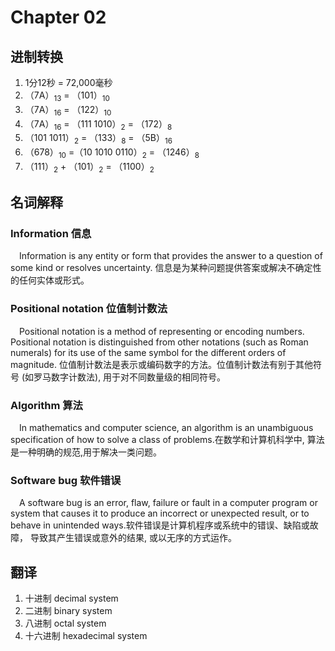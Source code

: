 # Chapter 02
## 进制转换

1.	1分12秒 = 72,000毫秒
2.	（7A）<sub>13</sub> = （101）<sub>10</sub>
3.	（7A）<sub>16</sub> = （122）<sub>10</sub>
4.	（7A）<sub>16</sub> = （111 1010）<sub>2</sub> = （172）<sub>8</sub>
5.	（101 1011）<sub>2</sub> = （133）<sub>8</sub> = （5B）<sub>16</sub>
6.	（678）<sub>10</sub> =（10 1010 0110）<sub>2</sub> = （1246）<sub>8</sub>
7.	（111）<sub>2</sub> + （101）<sub>2</sub> = （1100）<sub>2</sub>

## 名词解释

### Information 信息

&emsp;Information is any entity or form that provides the answer to a question of some kind or resolves uncertainty. 
信息是为某种问题提供答案或解决不确定性的任何实体或形式。

### Positional notation 位值制计数法

&emsp;Positional notation is a method of representing or encoding numbers. Positional notation is distinguished from other notations (such as Roman numerals) for its use of the same symbol for the different orders of magnitude. 位值制计数法是表示或编码数字的方法。位值制计数法有别于其他符号 (如罗马数字计数法), 用于对不同数量级的相同符号。

### Algorithm 算法

&emsp;In mathematics and computer science, an algorithm is an unambiguous specification of how to solve a class of problems.在数学和计算机科学中, 算法是一种明确的规范,用于解决一类问题。

### Software bug 软件错误

&emsp;A software bug is an error, flaw, failure or fault in a computer program or system that causes it to produce an incorrect or unexpected result, or to behave in unintended ways.软件错误是计算机程序或系统中的错误、缺陷或故障， 导致其产生错误或意外的结果, 或以无序的方式运作。

## 翻译

1) 十进制 decimal system
2) 二进制 binary system 
3) 八进制 octal system 
4) 十六进制 hexadecimal system